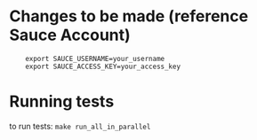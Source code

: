 # Changes to be made (reference Sauce Account)

```
	export SAUCE_USERNAME=your_username
	export SAUCE_ACCESS_KEY=your_access_key
```

# Running tests
to run tests: `make run_all_in_parallel`
